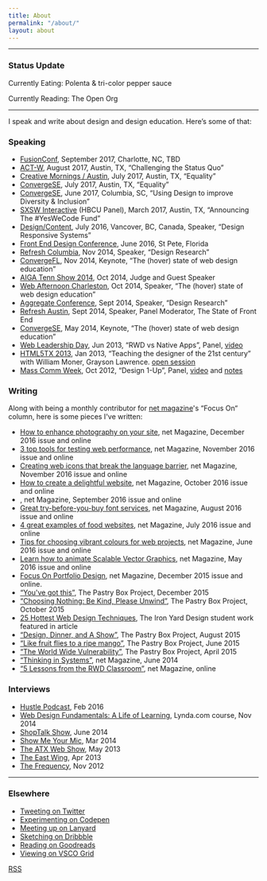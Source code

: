 ```yaml
---
title: About
permalink: "/about/"
layout: about
---
```



---
### Status Update

Currently Eating: Polenta & tri-color pepper sauce

Currently Reading: The Open Org

---


I speak and write about design and design education. Here’s some of that:


<div class="about-detail">
<h3>Speaking</h3>
<ul>
<li><a href="http://fusionconf.io/" class="bold">FusionConf</a>, September 2017, Charlotte, NC, TBD</li>
<li><a href="https://creativemornings.com/talks/sam-kapila/" class="bold">ACT-W</a>, August 2017, Austin, TX, “Challenging the Status Quo”</li>
<li><a href="https://creativemornings.com/talks/sam-kapila/" class="bold">Creative Mornings / Austin</a>, July 2017, Austin, TX, “Equality”</li>
<li><a href="https://creativemornings.com/talks/sam-kapila/" class="bold">ConvergeSE</a>, July 2017, Austin, TX, “Equality”</li>
<li><a href="http://www.convergese.com" class="bold">ConvergeSE</a>, June 2017, Columbia,
 SC, “Using Design to improve Diversity & Inclusion”</li>
<li><a class="bold" href="http://opportunityhub.co/2017hbcusxsw/">SXSW Interactive</a> (HBCU Panel), March 2017, Austin, TX, “Announcing The #YesWeCode Fund”</li>
<li><a href="http://www.designcontentconf.com/" class="bold">Design/Content</a>, July 2016, Vancover, BC, Canada, Speaker, “Design Responsive Systems”</li>
<li><a href="http://www.frontenddesignconference.com/" class="bold">Front End Design Conference</a>, June 2016, St Pete, Florida</li>
<li><a class="bold" href="https://www.eventbrite.com/e/refresh-columbia-november-2014-registration-14328658403">Refresh Columbia</a>, Nov 2014, Speaker, “Design Research”</li>
<li><a class="bold" href="http://www.convergefl.com">ConvergeFL</a>, Nov 2014, Keynote, “The (hover) state of web design education” </li>
<li><a class="bold" href="http://www.tennshow2014.com">AIGA Tenn Show 2014</a>, Oct 2014, Judge and Guest Speaker</li>
<li><a class="bold" href="http://charleston.webafternoon.com/">Web Afternoon Charleston</a>, Oct 2014, Speaker, “The (hover) state of web design education”</li>
<li><a class="bold" href="http://charleston.webafternoon.com/">Aggregate Conference</a>, Sept 2014, Speaker, “Design Research”</li>
<li><a class="bold" href="https://www.facebook.com/events/284326435089364/?ref_dashboard_filter=past">Refresh Austin</a>, Sept 2014, Speaker, Panel Moderator, The State of Front End</li>
<li><a class="bold" href="http://www.convergese.com">ConvergeSE</a>, May 2014, Keynote, “The (hover) state of web design education”</li>
<li><a class="bold" href="#" target="_blank">Web Leadership Day</a>, Jun 2013,
“RWD vs Native Apps”, Panel, <a href="http://www.youtube.com/watch?v=G6vl5vLz3bo&list=PLxtytQtmHMVMBfEPV71DOW9HMiYqInTF_" target="_blank">video</a></li>
<li><a class="bold" href="http://html5tx.com/pages/speakers" target="_blank">HTML5TX 2013</a>, Jan 2013,
“Teaching the designer of the 21st century” with William Moner, Grayson Lawrence. <a href="http://eventifier.co/event/html5tx/samkap" target="_blank">open session</a></li>
<li><a class="bold" href="http://www.txstatemcweek.com">Mass Comm Week</a>, Oct 2012,
“Design 1-Up”, Panel, <a href="http://www.ustream.tv/recorded/26581450" target="_blank">video</a> and <a href="http://www.samkapila.com/sharing/mcweek" target="_blank">notes</a></li>
</ul>


<h3>Writing</h3>
<p>Along with being a monthly contributor for <a href="http://www.creativebloq.com" class="bold">net magazine</a>'s “Focus On“ column, here is some pieces I've written:</p>
<ul class="aboutlist">
<li><a href="http://www.creativebloq.com/features/how-to-enhance-photography-on-your-website" class="bold">How to enhance photography on your site</a>, net Magazine, December 2016 issue and online</li>
<li><a href="http://www.creativebloq.com/features/3-top-tools-for-testing-web-performance" class="bold">3 top tools for testing web performance</a>, net Magazine, November 2016 issue and online</li>
<li><a href="http://www.creativebloq.com/features/creating-web-icons-that-break-the-language-barrier" class="bold">Creating web icons that break the language barrier</a>, net Magazine, November 2016 issue and online</li>
<li><a href="http://www.creativebloq.com/inspiration/how-to-create-a-delightful-website" class="bold">How to create a delightful website</a>, net Magazine, October 2016 issue and online</li>
<li><a href="" class="bold"></a>, net Magazine, September 2016 issue and online</li>
<li><a href="http://www.creativebloq.com/features/4-great-try-before-you-buy-font-services" class="bold">Great try-before-you-buy font services</a>, net Magazine, August 2016 issue and online</li>
<li><a href="http://www.creativebloq.com/web-design/4-great-examples-food-websites-71621257" class="bold">4 great examples of food websites</a>, net Magazine, July 2016 issue and online</li>
<li><a href="http://www.creativebloq.com/web-design/tips-choosing-vibrant-colours-web-projects-61620832" class="bold">Tips for choosing vibrant colours for web projects</a>, net Magazine, June 2016 issue and online</li>
<li><a href="http://www.creativebloq.com/web-design/learn-how-animate-scalable-vector-graphics-51620196" class="bold">Learn how to animate Scalable Vector Graphics</a>, net Magazine, May 2016 issue and online</li>

<li><a href="http://www.creativebloq.com/portfolios/how-make-cohesive-online-design-portfolio-111517909" class="bold">Focus On Portfolio Design</a>, net Magazine, December 2015 issue and online.</li>
<!-- <li><a href="" class="bold"></a></li> -->
<li><a href="https://the-pastry-box-project.net/sameera-kapila/2015-december-10" class="bold">“You've got this”</a>, The Pastry Box Project, December 2015</li>
<li><a href="https://the-pastry-box-project.net/sameera-kapila/2015-october-7" class="bold">“Choosing Nothing: Be Kind, Please Unwind”</a>, The Pastry Box Project, October 2015</li>
<li><a href="http://www.creativebloq.com/netmag/25-hottest-web-design-techniques-81516153" class="bold">25 Hottest Web Design Techniques</a>, The Iron Yard Design student work featured in article</li>
<li><a href="https://the-pastry-box-project.net/sameera-kapila/2015-august-14" class="bold">“Design, Dinner, and A Show”</a>, The Pastry Box Project, August 2015</li>
<li><a href="https://the-pastry-box-project.net/sameera-kapila/2015-june-11" class="bold">“Like fruit flies to a ripe mango”</a>, The Pastry Box Project, June 2015</li>
<li><a href="https://the-pastry-box-project.net/sameera-kapila/2015-april-15" class="bold">“The World Wide Vulnerability”</a>, The Pastry Box Project, April 2015</li>
<li><a class="bold" href="http://www.creativebloq.com/netmag/why-you-should-think-web-building-part-larger-system-71412395" target="_blank">“Thinking in Systems”</a>, net Magazine, June 2014</li>
<li><a class="bold" href="http://www.creativebloq.com/netmag/5-lessons-responsive-web-design-classroom-7135527" target="_blank">“5 Lessons from the RWD Classroom”</a>, net Magazine, online
</li>
</ul>


<h3>Interviews</h3>
<ul>

<li><a href="http://funsize.co/hustle" class="bold">Hustle Podcast</a>, Feb 2016</li>
<li><a href="https://www.lynda.com/Web-Design-tutorials/Web-Design-Fundamentals/177837-2.html" class="bold">Web Design Fundamentals: A Life of Learning</a>, Lynda.com course, Nov 2014</li>
<li> <a class="bold" href="http://www.shoptalkshow.com/episodes/121-sam-kapila/" target="_blank">ShopTalk Show</a>, June 2014</li>
<li><a class="bold" href="http://goodstuff.fm/smym/39" target="_blank">Show Me Your Mic</a>, Mar 2014</li>
<li><a class="bold" href="http://atxwebshow.com/2013/05/16/64-with-sam-kapila/" target="_blank">The ATX Web Show</a>, May 2013</li>
<li><a class="bold" href="http://5by5.tv/eastwing/52" target="_blank">The East Wing</a>, Apr 2013</li>
<li><a class="bold" href="http://5by5.tv/frequency/27" target="_blank">The Frequency</a>, Nov 2012</li>

</ul>

<hr>

<h3>Elsewhere</h3>
    <ul>
      <li><a href="http://www.twitter.com/samkap">Tweeting on Twitter</a></li>
      <li><a href="http://codepen.io/samkap">Experimenting on Codepen</a></li>
      <li><a href="http://lanyrd.com/profile/samkap/">Meeting up on Lanyard</a></li>
      <li><a href="http://www.dribbble.com/samkap">Sketching on Dribbble</a></li>
      <li><a href="http://www.goodreads.com/samkap">Reading on Goodreads</a></li>
      <li><a href="http://samkap.vsco.co/">Viewing on VSCO Grid</a></li>
      <!-- <li><a href="https://www.everlane.com/n/sl6ruw">Buy clothing from Everlane</a> -->
    </ul>
    <p><a href="http://www.samkapila.com/feed">RSS</a></p>
  </div>